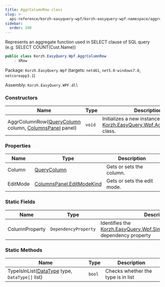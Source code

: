 ```yaml
---
title: AggrColumnRow class
slug: >-
  api-reference/korzh-easyquery-wpf/korzh-easyquery-wpf-namespace/aggrcolumnrow-class
sidebar:
  order: 100
---
```


Represents an aggregate function used in SELECT clause of SQL query (e.g. SELECT COUNT(Cust.Name))
```csharp
public class Korzh.EasyQuery.Wpf.AggrColumnRow
    : XRow

```
Package: `Korzh.EasyQuery.Wpf` (targets: `net461`, `net5.0-windows7.0`, `netcoreapp3.1`)

Assembly: `Korzh.EasyQuery.WPF.dll`

### Constructors

| Name | Type | Description | 
| --- | --- | --- | 
| AggrColumnRow([QueryColumn](///////////////easyquery/docs/api-reference/korzh-easyquery/korzh-easyquery-namespace/querycolumn-class) column, [ColumnsPanel](///////////////easyquery/docs/api-reference/korzh-easyquery-wpf/korzh-easyquery-wpf-namespace/columnspanel-class) panel) | `void` | Initializes a new instance of the [Korzh.EasyQuery.Wpf.AggrColumnRow](///////////////easyquery/docs/api-reference/korzh-easyquery-wpf/korzh-easyquery-wpf-namespace/aggrcolumnrow-class) class. | 


### Properties

| Name | Type | Description | 
| --- | --- | --- | 
| Column | [QueryColumn](///////////////easyquery/docs/api-reference/korzh-easyquery/korzh-easyquery-namespace/querycolumn-class) | Gets or sets the column. | 
| EditMode | [ColumnsPanel.EditModeKind](///////////////easyquery/docs/api-reference/korzh-easyquery-wpf/korzh-easyquery-wpf-namespace/columnspanel-editmodekind-enum) | Gets or sets the edit mode. | 


### Static Fields

| Name | Type | Description | 
| --- | --- | --- | 
| ColumnProperty | `DependencyProperty` | Identifies the [Korzh.EasyQuery.Wpf.SimpleColumnRow.Column](///////////////easyquery/docs/api-reference/korzh-easyquery-wpf/korzh-easyquery-wpf-namespace/simplecolumnrow-class) dependency property | 


### Static Methods

| Name | Type | Description | 
| --- | --- | --- | 
| TypeIsInList([DataType](///////////////easyquery/docs/api-reference/easydata-core/easydata-namespace/datatype-enum) type, `DataType[]` list) | `bool` | Checks whether the type is in list |

